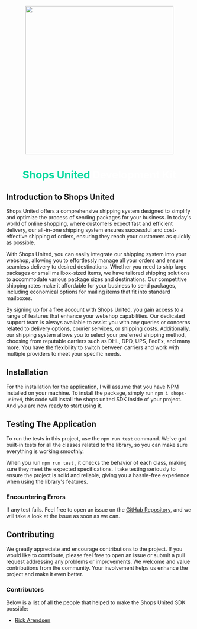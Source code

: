 <p align="center">
    <img src="https://partnerplatform.bol.com/content/uploads/2021/11/ShopsUnited_logo1_RGB-1280x261.png" width="400px" position="center">

</p>

<h1 align="center">
    <b>
        <span style="color: #00d99e">Shops United</span>
        <span style="color: white">Development Kit</span>
    </b>
</h1>

## Introduction to Shops United

Shops United offers a comprehensive shipping system designed to simplify and optimize the process of sending packages for your business. In today's world of online shopping, where customers expect fast and efficient delivery, our all-in-one shipping system ensures successful and cost-effective shipping of orders, ensuring they reach your customers as quickly as possible.

With Shops United, you can easily integrate our shipping system into your webshop, allowing you to effortlessly manage all your orders and ensure seamless delivery to desired destinations. Whether you need to ship large packages or small mailbox-sized items, we have tailored shipping solutions to accommodate various package sizes and destinations. Our competitive shipping rates make it affordable for your business to send packages, including economical options for mailing items that fit into standard mailboxes.

By signing up for a free account with Shops United, you gain access to a range of features that enhance your webshop capabilities. Our dedicated support team is always available to assist you with any queries or concerns related to delivery options, courier services, or shipping costs. Additionally, our shipping system allows you to select your preferred shipping method, choosing from reputable carriers such as DHL, DPD, UPS, FedEx, and many more. You have the flexibility to switch between carriers and work with multiple providers to meet your specific needs.

## Installation
For the installation for the application, I will assume that you have [NPM](https://npmjs.com) installed on your machine. To install the package, simply run `npm i shops-united`, this code will install the shops united SDK inside of your project. And you are now ready to start using it.

## Testing The Application

To run the tests in this project, use the `npm run test` command. We've got built-in tests for all the classes related to the library, so you can make sure everything is working smoothly.

When you run `npm run test` , it checks the behavior of each class, making sure they meet the expected specifications. I take testing seriously to ensure the project is solid and reliable, giving you a hassle-free experience when using the library's features.

### Encountering Errors
If any test fails. Feel free to open an issue on the [GitHub Repository](https://github.com/RikkertTheDeveloper/shops-united-sdk), and we will take a look at the issue as soon as we can.

## Contributing
We greatly appreciate and encourage contributions to the project. If you would like to contribute, please feel free to open an issue or submit a pull request addressing any problems or improvements. We welcome and value contributions from the community. Your involvement helps us enhance the project and make it even better.

### Contributors
Below is a list of all the people that helped to make the Shops United SDK possible:
- [Rick Arendsen](https://github.com/rikkertthedeveloper)
